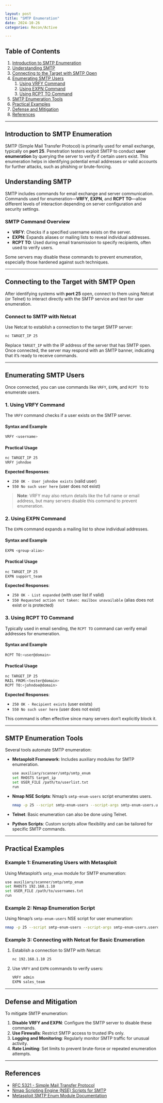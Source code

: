 ```yaml
---

layout: post  
title: "SMTP Enumeration"  
date: 2024-10-26  
categories: Recon/Active 

---
```


## Table of Contents

1. [Introduction to SMTP Enumeration](#introduction-to-smtp-enumeration)  
2. [Understanding SMTP](#understanding-smtp)  
3. [Connecting to the Target with SMTP Open](#connecting-to-the-target-with-smtp-open)  
4. [Enumerating SMTP Users](#enumerating-smtp-users)  
   1. [Using VRFY Command](#using-vrfy-command)  
   2. [Using EXPN Command](#using-expn-command)  
   3. [Using RCPT TO Command](#using-rcpt-to-command)  
5. [SMTP Enumeration Tools](#smtp-enumeration-tools)  
6. [Practical Examples](#practical-examples)  
7. [Defense and Mitigation](#defense-and-mitigation)  
8. [References](#references)  

---

## Introduction to SMTP Enumeration

SMTP (Simple Mail Transfer Protocol) is primarily used for email exchange, typically on **port 25**. Penetration testers exploit SMTP to conduct **user enumeration** by querying the server to verify if certain users exist. This enumeration helps in identifying potential email addresses or valid accounts for further attacks, such as phishing or brute-forcing.

## Understanding SMTP

SMTP includes commands for email exchange and server communication. Commands used for enumeration—**VRFY**, **EXPN**, and **RCPT TO**—allow different levels of interaction depending on server configuration and security settings.

### SMTP Command Overview

- **VRFY**: Checks if a specified username exists on the server.
- **EXPN**: Expands aliases or mailing lists to reveal individual addresses.
- **RCPT TO**: Used during email transmission to specify recipients, often used to verify users.

Some servers may disable these commands to prevent enumeration, especially those hardened against such techniques.

---

## Connecting to the Target with SMTP Open

After identifying systems with **port 25** open, connect to them using Netcat (or Telnet) to interact directly with the SMTP service and test for user enumeration.

### Connect to SMTP with Netcat

Use Netcat to establish a connection to the target SMTP server:

```bash
nc TARGET_IP 25
```

Replace `TARGET_IP` with the IP address of the server that has SMTP open. Once connected, the server may respond with an SMTP banner, indicating that it’s ready to receive commands.

---

## Enumerating SMTP Users

Once connected, you can use commands like `VRFY`, `EXPN`, and `RCPT TO` to enumerate users.

### 1. Using VRFY Command

The `VRFY` command checks if a user exists on the SMTP server.

#### Syntax and Example

```bash
VRFY <username>
```

#### Practical Usage

```bash
nc TARGET_IP 25
VRFY johndoe
```

**Expected Responses**:

- `250 OK - User johndoe exists` (valid user)
- `550 No such user here` (user does not exist)

> **Note**: VRFY may also return details like the full name or email address, but many servers disable this command to prevent enumeration.

### 2. Using EXPN Command

The `EXPN` command expands a mailing list to show individual addresses.

#### Syntax and Example

```bash
EXPN <group-alias>
```

#### Practical Usage

```bash
nc TARGET_IP 25
EXPN support_team
```

**Expected Responses**:

- `250 OK - List expanded` (with user list if valid)
- `550 Requested action not taken: mailbox unavailable` (alias does not exist or is protected)

### 3. Using RCPT TO Command

Typically used in email sending, the `RCPT TO` command can verify email addresses for enumeration.

#### Syntax and Example

```bash
RCPT TO:<user@domain>
```

#### Practical Usage

```bash
nc TARGET_IP 25
MAIL FROM:<tester@domain>
RCPT TO:<johndoe@domain>
```

**Expected Responses**:

- `250 OK - Recipient exists` (user exists)
- `550 No such user here` (user does not exist)

This command is often effective since many servers don’t explicitly block it.

---

## SMTP Enumeration Tools

Several tools automate SMTP enumeration:

- **Metasploit Framework**: Includes auxiliary modules for SMTP enumeration.
  
  ```bash
  use auxiliary/scanner/smtp/smtp_enum
  set RHOSTS target_ip
  set USER_FILE /path/to/userlist.txt
  run
  ```

- **Nmap NSE Scripts**: Nmap’s `smtp-enum-users` script enumerates users.

  ```bash
  nmap -p 25 --script smtp-enum-users --script-args smtp-enum-users.userdb=userlist.txt target_ip
  ```

- **Telnet**: Basic enumeration can also be done using Telnet.
  
- **Python Scripts**: Custom scripts allow flexibility and can be tailored for specific SMTP commands.

---

## Practical Examples

### Example 1: Enumerating Users with Metasploit

Using Metasploit’s `smtp_enum` module for SMTP enumeration:

```bash
use auxiliary/scanner/smtp/smtp_enum
set RHOSTS 192.168.1.10
set USER_FILE /path/to/usernames.txt
run
```

### Example 2: Nmap Enumeration Script

Using Nmap’s `smtp-enum-users` NSE script for user enumeration:

```bash
nmap -p 25 --script smtp-enum-users --script-args smtp-enum-users.userdb=userlist.txt 192.168.1.10
```

### Example 3: Connecting with Netcat for Basic Enumeration

1. Establish a connection to SMTP with Netcat:

   ```bash
   nc 192.168.1.10 25
   ```

2. Use `VRFY` and `EXPN` commands to verify users:

   ```bash
   VRFY admin
   EXPN sales_team
   ```

---

## Defense and Mitigation

To mitigate SMTP enumeration:

1. **Disable VRFY and EXPN**: Configure the SMTP server to disable these commands.
2. **Use Firewalls**: Restrict SMTP access to trusted IPs only.
3. **Logging and Monitoring**: Regularly monitor SMTP traffic for unusual activity.
4. **Rate Limiting**: Set limits to prevent brute-force or repeated enumeration attempts.

---

## References

- [RFC 5321 - Simple Mail Transfer Protocol](https://tools.ietf.org/html/rfc5321)
- [Nmap Scripting Engine (NSE) Scripts for SMTP](https://nmap.org/nsedoc/scripts/smtp-enum-users.html)
- [Metasploit SMTP Enum Module Documentation](https://www.rapid7.com/db/modules/auxiliary/scanner/smtp/smtp_enum)
